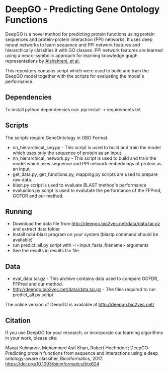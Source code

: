# DeepGO - Predicting Gene Ontology Functions

DeepGO is a novel method for predicting protein functions using protein sequences and protein-protein interaction (PPI) networks. It uses deep neural networks to learn sequence and PPI network features and hierarchically classifies it with GO classes. PPI network features are learned using a neuro-symbolic approach for learning knowledge graph representations by [Alshahrani, et al.][1]

This repository contains script which were used to build and train the DeepGO model together with the scripts for evaluating the model's performance.

## Dependencies
To install python dependencies run:
pip install -r requirements.txt

## Scripts
The scripts require GeneOntology in OBO Format.
* nn_hierarchical_seq.py - This script is used to build and train the model which uses only the sequence of protein as an input.
* nn_hierarchical_network.py - This script is used to build and train the model which uses sequence and PPI network embeddings of protein as an input.
* get_data.py, get_functions.py, mapping.py scripts are used to prepare raw data.
* blast.py script is used to evaluate BLAST method's performance
* evaluation.py script is used to evalutate the performance of the FFPred, GOFDR and our method.

## Running
* Download the data file from http://deepgo.bio2vec.net/data/data.tar.gz and extract data folder
* Install ncbi-blast program on your system (blastp command should be available)
* run predict_all.py script with -i <input_fasta_filename> arguments
* See the results in results.tsv file

## Data
* eval_data.tar.gz - This archive contains data used to compare GOFDR, FFPred and our method.
* http://deepgo.bio2vec.net/data/data.tar.gz - The files required to run predict_all.py script


The online version of DeepGO is available at http://deepgo.bio2vec.net/

[1]: https://doi.org/10.1093/bioinformatics/btx275

## Citation

If you use DeepGO for your research, or incorporate our learning algorithms in your work, please cite:

Maxat Kulmanov, Mohammed Asif Khan, Robert Hoehndorf; DeepGO: Predicting protein functions from sequence and interactions using a deep ontology-aware classifier, Bioinformatics, 2017. https://doi.org/10.1093/bioinformatics/btx624
